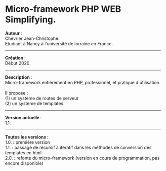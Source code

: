 # Micro-framework PHP WEB Simplifying.

<b> Auteur </b> : 
<br> Chevrier Jean-Christophe.
<br> Etudiant à Nancy à l'université de lorraine en France.

<hr> 

<b> Création </b> :
<br> Début 2020.

<hr>

<b> Description </b> : 
<br> Micro-framework entièrement en PHP, professionel, et pratique d'utilisation.  
<br> Il propose :
<br> (1) un système de routes de serveur
<br> (2) un système de templates

<hr>

<b> Version actuelle </b> : 
<br> 1.1.

<hr>

<b> Toutes les versions </b> : 
<br> 1.0. : première version
<br> 1.1. : passage de récursif à itératif dans les méthodes de conversion des templates en html
<br> 2.0. : refonte du micro-framework (version en cours de programmation, pas encore disponible)
